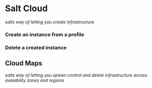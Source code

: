 # Salt Cloud
*salts way of letting you create infrastructure*

### Create an instance from a profile

### Delete a created instance


## Cloud Maps
*salts way of letting you spawn control and delete infrastructure across avaiability zones and regions*